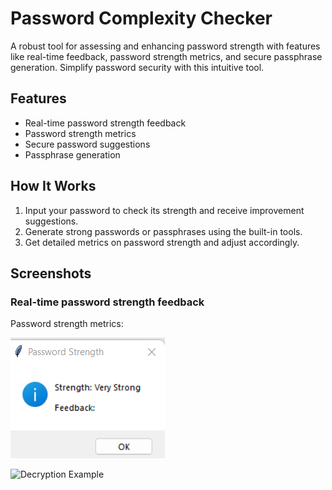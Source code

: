 # Password Complexity Checker

A robust tool for assessing and enhancing password strength with features like real-time feedback, password strength metrics, and secure passphrase generation. Simplify password security with this intuitive tool.

## Features
- Real-time password strength feedback
- Password strength metrics
- Secure password suggestions
- Passphrase generation

## How It Works
1. Input your password to check its strength and receive improvement suggestions.
2. Generate strong passwords or passphrases using the built-in tools.
3. Get detailed metrics on password strength and adjust accordingly.

## Screenshots
### Real-time password strength feedback
Password strength metrics:

![Encryption Example](strong.png)

![Decryption Example](Decrypt.png)
